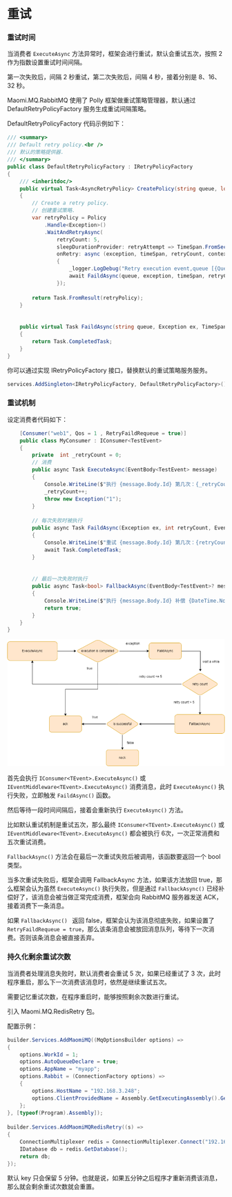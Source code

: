 # 重试

### 重试时间

当消费者 `ExecuteAsync` 方法异常时，框架会进行重试，默认会重试五次，按照 2 作为指数设置重试时间间隔。

第一次失败后，间隔 2 秒重试，第二次失败后，间隔 4 秒，接着分别是 8、16、32 秒。

Maomi.MQ.RabbitMQ 使用了 Polly 框架做重试策略管理器，默认通过 DefaultRetryPolicyFactory 服务生成重试间隔策略。



DefaultRetryPolicyFactory 代码示例如下：

```csharp
/// <summary>
/// Default retry policy.<br />
/// 默认的策略提供器.
/// </summary>
public class DefaultRetryPolicyFactory : IRetryPolicyFactory
{
    /// <inheritdoc/>
    public virtual Task<AsyncRetryPolicy> CreatePolicy(string queue, long id)
    {
        // Create a retry policy.
        // 创建重试策略.
        var retryPolicy = Policy
            .Handle<Exception>()
            .WaitAndRetryAsync(
                retryCount: 5,
                sleepDurationProvider: retryAttempt => TimeSpan.FromSeconds(Math.Pow(2, retryAttempt)),
                onRetry: async (exception, timeSpan, retryCount, context) =>
                {
                    _logger.LogDebug("Retry execution event,queue [{Queue}],retry count [{RetryCount}],timespan [{TimeSpan}]", queue, retryCount, timeSpan);
                    await FaildAsync(queue, exception, timeSpan, retryCount, context);
                });

        return Task.FromResult(retryPolicy);
    }

    
    public virtual Task FaildAsync(string queue, Exception ex, TimeSpan timeSpan, int retryCount, Context context)
    {
        return Task.CompletedTask;
    }
}
```



你可以通过实现 IRetryPolicyFactory 接口，替换默认的重试策略服务服务。

```csharp
services.AddSingleton<IRetryPolicyFactory, DefaultRetryPolicyFactory>();
```



### 重试机制

设定消费者代码如下：

```csharp
    [Consumer("web1", Qos = 1 , RetryFaildRequeue = true)]
    public class MyConsumer : IConsumer<TestEvent>
    {
        private  int _retryCount = 0;
        // 消费
        public async Task ExecuteAsync(EventBody<TestEvent> message)
        {
            Console.WriteLine($"执行 {message.Body.Id} 第几次：{_retryCount} {DateTime.Now}");
            _retryCount++;
            throw new Exception("1");
        }

        // 每次失败时被执行
        public async Task FaildAsync(Exception ex, int retryCount, EventBody<TestEvent>? message)
        {
            Console.WriteLine($"重试 {message.Body.Id} 第几次：{retryCount} {DateTime.Now}");
            await Task.CompletedTask;
        }


        // 最后一次失败时执行
        public async Task<bool> FallbackAsync(EventBody<TestEvent>? message)
        {
            Console.WriteLine($"执行 {message.Body.Id} 补偿 {DateTime.Now}");
            return true;
        }
    }
}
```

![retry](images/retry.png)

首先会执行 `IConsumer<TEvent>.ExecuteAsync()` 或 `IEventMiddleware<TEvent>.ExecuteAsync()` 消费消息，此时 `ExecuteAsync()` 执行失败，立即触发 `FaildAsync()` 函数。



然后等待一段时间间隔后，接着会重新执行 `ExecuteAsync()` 方法。



比如默认重试机制是重试五次，那么最终 `IConsumer<TEvent>.ExecuteAsync()` 或 `IEventMiddleware<TEvent>.ExecuteAsync()` 都会被执行 6次，一次正常消费和五次重试消费。



`FallbackAsync()` 方法会在最后一次重试失败后被调用，该函数要返回一个 bool 类型。



当多次重试失败后，框架会调用 FallbackAsync 方法，如果该方法放回 true，那么框架会认为虽然 `ExecuteAsync()` 执行失败，但是通过 `FallbackAsync()` 已经补偿好了，该消息会被当做正常完成消费，框架会向 RabbitMQ 服务器发送 ACK，接着消费下一条消息。



如果 `FallbackAsync() ` 返回 false，框架会认为该消息彻底失败，如果设置了 `RetryFaildRequeue = true`，那么该条消息会被放回消息队列，等待下一次消费。否则该条消息会被直接丢弃。



### 持久化剩余重试次数

当消费者处理消息失败时，默认消费者会重试 5 次，如果已经重试了 3 次，此时程序重启，那么下一次消费该消息时，依然是继续重试五次。

需要记忆重试次数，在程序重启时，能够按照剩余次数进行重试。



引入 Maomi.MQ.RedisRetry 包。

配置示例：

```csharp
builder.Services.AddMaomiMQ((MqOptionsBuilder options) =>
{
	options.WorkId = 1;
	options.AutoQueueDeclare = true;
	options.AppName = "myapp";
	options.Rabbit = (ConnectionFactory options) =>
	{
		options.HostName = "192.168.3.248";
		options.ClientProvidedName = Assembly.GetExecutingAssembly().GetName().Name;
	};
}, [typeof(Program).Assembly]);

builder.Services.AddMaomiMQRedisRetry((s) =>
{
	ConnectionMultiplexer redis = ConnectionMultiplexer.Connect("192.168.3.248");
	IDatabase db = redis.GetDatabase();
	return db;
});
```



默认 key 只会保留 5 分钟。也就是说，如果五分钟之后程序才重新消费该消息，那么就会剩余重试次数就会重置。
